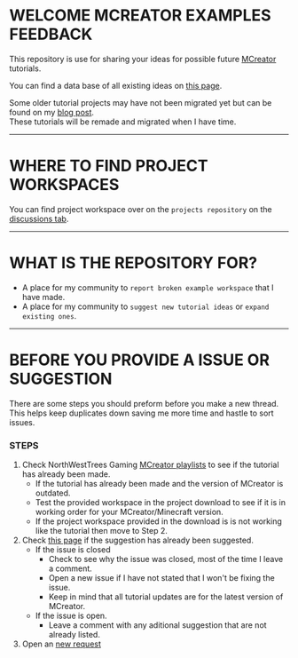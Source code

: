 # WELCOME MCREATOR EXAMPLES FEEDBACK
This repository is use for sharing your ideas for possible future [MCreator](https://mcreator.net/) tutorials. 
  
You can find a data base of all existing ideas on [this page](https://github.com/MCreator-Examples/Feedback/issues?page=6&q=). 
  
Some older tutorial projects may have not been migrated yet but can be found on my [blog post](https://www.northwesttreesgaming.com/post/20220530-older-workspace-downloads).  
These tutorials will be remade and migrated when I have time.

***

# WHERE TO FIND PROJECT WORKSPACES
You can find project workspace over on the `projects repository` on the [discussions tab](https://github.com/MCreator-Examples/Projects/discussions).

***

# WHAT IS THE REPOSITORY FOR?
- A place for my community to `report broken example workspace` that I have made.
- A place for my community to `suggest new tutorial ideas` or `expand existing ones`.

*** 

# BEFORE YOU PROVIDE A ISSUE OR SUGGESTION
There are some steps you should preform before you make a new thread.  
This helps keep duplicates down saving me more time and hastle to sort issues.

### STEPS
1. Check NorthWestTrees Gaming [MCreator playlists](https://www.youtube.com/c/NorthWestTreesGaming/playlists?view=50&shelf_id=8) to see if the tutorial has already been made.
    - If the tutorial has already been made and the version of MCreator is outdated.
    - Test the provided workspace in the project download to see if it is in working order for your MCreator/Minecraft version.
    - If the project workspace provided in the download is is not working like the tutorial then move to Step 2.
2. Check [this page](https://github.com/orgs/MCreator-Examples/projects/7/views/1?groupedBy%5BcolumnId%5D=Status&sortedBy%5Bdirection%5D=asc&sortedBy%5BcolumnId%5D=Title) if the suggestion has already been suggested.
    - If the issue is closed
      - Check to see why the issue was closed, most of the time I leave a comment.
      - Open a new issue if I have not stated that I won't be fixing the issue.
      - Keep in mind that all tutorial updates are for the latest version of MCreator.
    - If the issue is open.
      - Leave a comment with any aditional suggestion that are not already listed.
3. Open an [new request](https://github.com/MCreator-Examples/Feedback/issues/new/choose)

